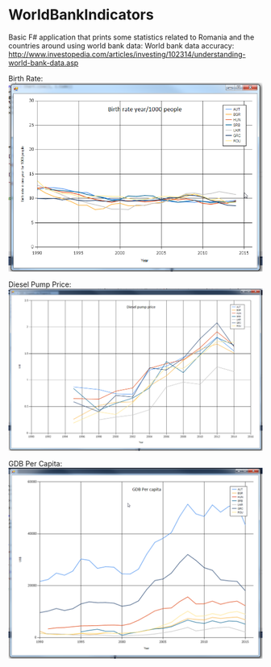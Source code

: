 # WorldBankIndicators
Basic F# application that prints some statistics related to Romania and the countries around using world bank data:
World bank data accuracy: http://www.investopedia.com/articles/investing/102314/understanding-world-bank-data.asp

Birth Rate:
![alt text](https://github.com/MihaiTheCoder/WorldBankIndicators/blob/master/WorldBankIndicators/Results/BirthRate.png "Birth rate")

Diesel Pump Price:
![alt text](https://github.com/MihaiTheCoder/WorldBankIndicators/blob/master/WorldBankIndicators/Results/DieselPumpPrice.png "Diesel Pump Price")

GDB Per Capita: 
![alt text](https://github.com/MihaiTheCoder/WorldBankIndicators/blob/master/WorldBankIndicators/Results/GDB%20Per%20Capita.png "GDB Per Capita")
